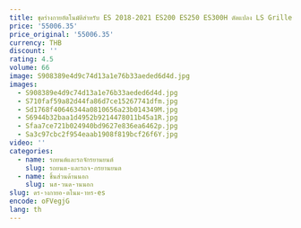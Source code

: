 ```yaml
---
title: ชุดร่างกายอัตโนมัติสําหรับ ES 2018-2021 ES200 ES250 ES300H ดัดแปลง LS Grille อัพเกรดกันชนหน้ากันชนด้านหลัง
price: '55006.35'
price_original: '55006.35'
currency: THB
discount: ''
rating: 4.5
volume: 66
image: S908389e4d9c74d13a1e76b33aeded6d4d.jpg
images:
  - S908389e4d9c74d13a1e76b33aeded6d4d.jpg
  - S710faf59a82d44fa86d7ce15267741dfm.jpg
  - Sd1768f40646344a0810656a23b014349M.jpg
  - S6944b32baa1d4952b9214478011b45a1R.jpg
  - Sfaa7ce721b024940bd9627e836ea6462p.jpg
  - Sa3c97cbc2f954eaab1908f819bcf26f6Y.jpg
video: ''
categories:
  - name: รถยนต์และรถจักรยานยนต์
    slug: รถยนต-และรถจ-กรยานยนต
  - name: ชิ้นส่วนด้านนอก
    slug: นส-วนด-านนอก
slug: ดร-างกายอ-ตโนม-าหร-es
encode: oFVegjG
lang: th
---
```

  